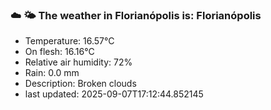 ### ☁️ 🌤️  The weather in Florianópolis is: Florianópolis

- Temperature: 16.57°C
- On flesh: 16.16°C
- Relative air humidity: 72%
- Rain: 0.0 mm
- Description: Broken clouds
- last updated: 2025-09-07T17:12:44.852145

